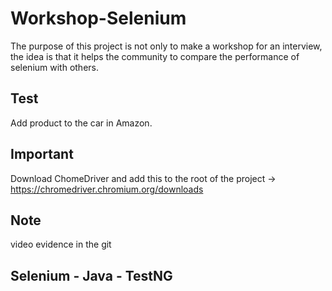 # Workshop-Selenium

The purpose of this project is not only to make a workshop for an interview, the idea is that it helps the community to compare the performance of selenium with others.

## Test
Add product to the car in Amazon.

## Important

Download ChomeDriver and add this to the root of the project -> https://chromedriver.chromium.org/downloads

## Note

video evidence in the git

## Selenium - Java - TestNG
